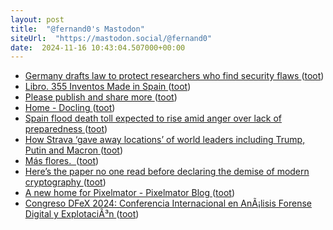 ```yaml
---
layout: post
title:  "@fernand0's Mastodon"
siteUrl:  "https://mastodon.social/@fernand0"
date:  2024-11-16 10:43:04.507000+00:00
---
```

*  [Germany drafts law to protect researchers who find security flaws ](https://www.bleepingcomputer.com/news/security/germany-drafts-law-to-protect-researchers-who-find-security-flaws) ([toot](https://mastodon.social/@fernand0/113492216021365688))
*  [Libro. 355 Inventos Made in Spain ](https://fotografiasenmovimiento.wordpress.com/2024/11/16/libro-355-inventos-made-in-spain) ([toot](https://mastodon.social/@fernand0/113492191446729353))
*  [Please publish and share more ](https://micro.webology.dev/2024/11/02/please-publish-and.htm) ([toot](https://mastodon.social/@fernand0/113491841309749943))
*  [Home - Docling ](https://ds4sd.github.io/docling/#ibm-open-source-a) ([toot](https://mastodon.social/@fernand0/113490895686503789))
*  [Spain flood death toll expected to rise amid anger over lack of preparedness ](https://www.theguardian.com/world/2024/oct/31/spain-floods-death-toll-valencia-missing-peopl) ([toot](https://mastodon.social/@fernand0/113490248325485603))
*  [How Strava ‘gave away locations’ of world leaders including Trump, Putin and Macron ](https://www.independent.co.uk/world/strava-security-trump-putin-macron-secret-service-b2637282.htm) ([toot](https://mastodon.social/@fernand0/113488466847597049))
*  [Más flores.  ](https://avecesunafoto.wordpress.com/2024/11/15/mas-flores-6) ([toot](https://mastodon.social/@fernand0/113488413283765476))
*  [Here’s the paper no one read before declaring the demise of modern cryptography ](https://arstechnica.com/information-technology/2024/10/the-sad-bizarre-tale-of-hype-fueling-fears-that-modern-cryptography-is-dead) ([toot](https://mastodon.social/@fernand0/113488095626072850))
*  [A new home for Pixelmator - Pixelmator Blog ](https://www.pixelmator.com/blog/2024/11/01/a-new-home-for-pixelmator) ([toot](https://mastodon.social/@fernand0/113487814695632674))
*  [Congreso DFeX 2024: Conferencia Internacional en AnÃ¡lisis Forense Digital y ExplotaciÃ³n   ](https://ciberseguridad.unizar.es/congreso-dfex/) ([toot](https://mastodon.social/@fernand0/113487741752489881))
